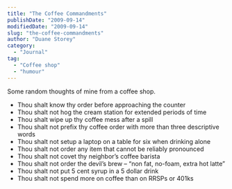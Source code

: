 ```yaml
---
title: "The Coffee Commandments"
publishDate: "2009-09-14"
modifiedDate: "2009-09-14"
slug: "the-coffee-commandments"
author: "Duane Storey"
category:
  - "Journal"
tag:
  - "Coffee shop"
  - "humour"
---
```


Some random thoughts of mine from a coffee shop.

- Thou shalt know thy order before approaching the counter
- Thou shalt not hog the cream station for extended periods of time
- Thou shalt wipe up thy coffee mess after a spill
- Thou shalt not prefix thy coffee order with more than three descriptive words
- Thou shalt not setup a laptop on a table for six when drinking alone
- Thou shalt not order any item that cannot be reliably pronounced
- Thou shalt not covet thy neighbor’s coffee barista
- Thou shalt not order the devil’s brew – “non fat, no-foam, extra hot latte”
- Thou shalt not put 5 cent syrup in a 5 dollar drink
- Thou shalt not spend more on coffee than on RRSPs or 401ks